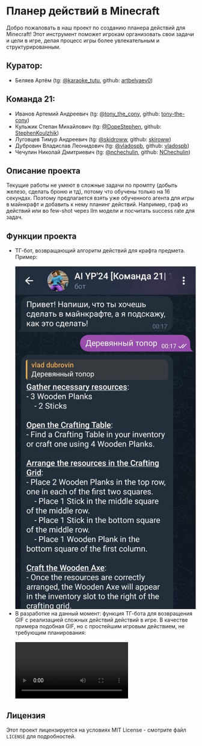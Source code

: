 <html>
<body>
    <h1>Планер действий в Minecraft</h1>
    <p>Добро пожаловать в наш проект по созданию планера действий для Minecraft! Этот инструмент поможет игрокам организовать свои задачи и цели в игре, делая процесс игры более увлекательным и структурированным.</p>
    <h2><strong>Куратор:</strong></h2>
    <ul>
        <li>Беляев Артём (tg: <a href="mailto:example@example.com">@karaoke_tutu</a>, github: <a href="mailto:example@example.com">artbelyaev0</a>)</li>
    </ul>
    <h2>Команда 21:</h2>
    <ul>
        <li>Иванов Артемий Андреевич (tg: <a href="mailto:example@example.com">@tony_the_cony</a>, github: <a href="mailto:example@example.com">tony-the-cony</a>)</li>
        <li>Кульжик Степан Михайлович (tg: <a href="mailto:example@example.com">@DopeStephen</a>, github: <a href="mailto:example@example.com">StephenKoulzhik</a>)</li>
        <li>Луговцев Тимур Андреевич (tg: <a href="mailto:example@example.com">@skidroww</a>, github: <a href="mailto:example@example.com">skiroww</a>)</li>
        <li>Дубровин Владислав Леонидович (tg: <a href="mailto:example@example.com">@vladospb</a>, github: <a href="mailto:example@example.com">vladospb</a>)</li>
        <li>Чечулин Николай Дмитриевич (tg: <a href="mailto:example@example.com">@nchechulin</a>, github: <a href="mailto:example@example.com">NChechulin</a>)</li>
    </ul>
    <h2><strong>Описание проекта</strong></h2>
    <p>Текущие работы не умеют в сложные задачи по промпту (добыть железо, сделать броню и тд), потому что обучены только на 16 секундах. Поэтому предлагается взять уже обученного агента для игры в майнкрафт и добавить к нему планинг действий. Например, граф из действий или во few-shot через llm модели и посчитать success rate для задач.</p>
    <h2><strong>Функции проекта</strong></h2>
    <ul>
        <li>ТГ-бот, возвращающий алгоритм действий для крафта предмета. Пример:</li>
        <br>
        <img src='photo_2024-12-28_16-10-24.jpg' alt='Example of using tg-bot'></img>
        <br>
        <li>В разработке на данный момент: функция ТГ-бота для возвращения GIF с реализацией сложных действий действий в игре. В качестве примера подобная GIF, но с простейшим игровым действием, не требующим планирования:</li>
        <br>
        <video src='chop_down_the_tree,_gather_wood,_pick_up_wood,_chop_it_down,_break.mp4'></video>
        <br>
    </ul>
    <h2>Лицензия</h2>
    <p>Этот проект лицензируется на условиях MIT License - смотрите файл <code>LICENSE</code> для подробностей.</p>

</body>
</html>